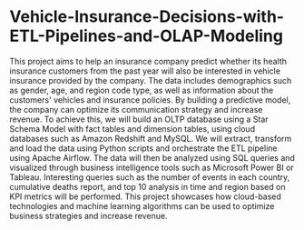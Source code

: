 # Vehicle-Insurance-Decisions-with-ETL-Pipelines-and-OLAP-Modeling
This project aims to help an insurance company predict whether its health 
insurance customers from the past year will also be interested in vehicle 
insurance provided by the company. The data includes demographics such as 
gender, age, and region code type, as well as information about the customers' 
vehicles and insurance policies. By building a predictive model, the company 
can optimize its communication strategy and increase revenue. To achieve this, 
we will build an OLTP database using a Star Schema Model with fact tables and 
dimension tables, using cloud databases such as Amazon Redshift and 
MySQL. We will extract, transform and load the data using Python scripts and 
orchestrate the ETL pipeline using Apache Airflow. The data will then be 
analyzed using SQL queries and visualized through business intelligence tools 
such as Microsoft Power BI or Tableau. Interesting queries such as the number 
of events in each country, cumulative deaths report, and top 10 analysis in time 
and region based on KPI metrics will be performed. This project showcases 
how cloud-based technologies and machine learning algorithms can be used to 
optimize business strategies and increase revenue.
